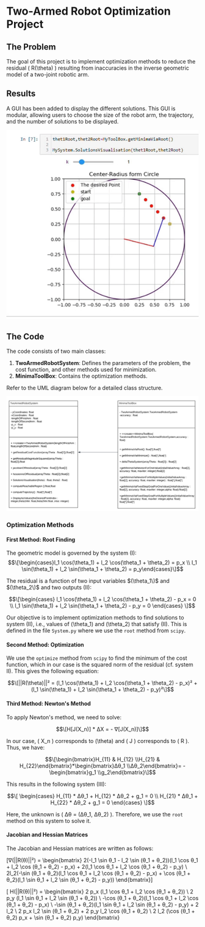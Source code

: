 # Two-Armed Robot Optimization Project

## The Problem

The goal of this project is to implement optimization methods to reduce the residual \( R(\theta) \) resulting from inaccuracies in the inverse geometric model of a two-joint robotic arm.

## Results

A GUI has been added to display the different solutions. This GUI is modular, allowing users to choose the size of the robot arm, the trajectory, and the number of solutions to be displayed.


![Solution Visualization](https://github.com/Svadilfvari/2DofRobotTrajectoryOptimizationProject/blob/main/2Dof_Robot_Arm_GUI.gif)
## The Code

The code consists of two main classes:

1. **TwoArmedRobotSystem**: Defines the parameters of the problem, the cost function, and other methods used for minimization.
2. **MinimaToolBox**: Contains the optimization methods.

Refer to the UML diagram below for a detailed class structure.

![UML Diagram](https://github.com/Svadilfvari/2DofRobotTrajectoryOptimizationProject/blob/main/2DofRobotOptimizationUML.png)

### Optimization Methods

#### First Method: Root Finding

The geometric model is governed by the system (I):
$$\[\begin{cases}l_1 \cos(\theta_1) + l_2 \cos(\theta_1 + \theta_2) = p_x \\ l_1 \sin(\theta_1) + l_2 \sin(\theta_1 + \theta_2) = p_y\end{cases}\]$$

The residual is a function of two input variables $(\theta_1\)$ and $(\theta_2\)$ and two outputs (II):

$$\[\begin{cases}
l_1 \cos(\theta_1) + l_2 \cos(\theta_1 + \theta_2) - p_x = 0 \\
l_1 \sin(\theta_1) + l_2 \sin(\theta_1 + \theta_2) - p_y = 0
\end{cases}
\]$$

Our objective is to implement optimization methods to find solutions to system (II), i.e., values of \(\theta_1\) and \(\theta_2\) that satisfy (II). This is defined in the file `System.py` where we use the `root` method from `scipy`.

#### Second Method: Optimization

We use the `optimize` method from `scipy` to find the minimum of the cost function, which in our case is the squared norm of the residual (cf. system II). This gives the following equation:

$$\[||R(\theta)||² = (l_1 \cos(\theta_1) + l_2 \cos(\theta_1 + \theta_2) - p_x)² + (l_1 \sin(\theta_1) + l_2 \sin(\theta_1 + \theta_2) - p_y)²\]$$

#### Third Method: Newton's Method

To apply Newton's method, we need to solve:

$$\[H[J(X_n)] * ΔX = - ∇[J(X_n)]\]$$

In our case, \( X_n \) corresponds to \(\theta\) and \( J \) corresponds to \( R \). Thus, we have:

$$\[\begin{bmatrix}H_{11} & H_{12} \\H_{21} & H_{22}\end{bmatrix}*\begin{bmatrix}Δθ_1 \\Δθ_2\end{bmatrix}= -\begin{bmatrix}g_1 \\g_2\end{bmatrix}\]$$

This results in the following system (III):

$$\[
\begin{cases}
H_{11} * Δθ_1 + H_{12} * Δθ_2 + g_1 = 0 \\
H_{21} * Δθ_1 + H_{22} * Δθ_2 + g_1 = 0
\end{cases}
\]$$

Here, the unknown is \( Δθ = (Δθ_1, Δθ_2) \). Therefore, we use the `root` method on this system to solve it.

#### Jacobian and Hessian Matrices

The Jacobian and Hessian matrices are written as follows:

\[∇(||R(θ)||²) =
\begin{bmatrix}
2(-l_1 \sin θ_1 - l_2 \sin (θ_1 + θ_2))(l_1 \cos θ_1 + l_2 \cos (θ_1 + θ_2) - p_x) + 2(l_1 \cos θ_1 + l_2 \cos (θ_1 + θ_2) - p_y) \\
2l_2(-\sin (θ_1 + θ_2)(l_1 \cos θ_1 + l_2 \cos (θ_1 + θ_2) - p_x) + \cos (θ_1 + θ_2)(l_1 \sin θ_1 + l_2 \sin (θ_1 + θ_2) - p_y))
\end{bmatrix}\]

\[
H(||R(θ)||²) =
\begin{bmatrix}
2 p_x (l_1 \cos θ_1 + l_2 \cos (θ_1 + θ_2)) \\
2 p_y (l_1 \sin θ_1 + l_2 \sin (θ_1 + θ_2)) \\
-\cos (θ_1 + θ_2)(l_1 \cos θ_1 + l_2 \cos (θ_1 + θ_2) - p_x) \\
-\sin (θ_1 + θ_2)(l_1 \sin θ_1 + l_2 \sin (θ_1 + θ_2) - p_y) + 2 l_2 \\
2 p_x l_2 \sin (θ_1 + θ_2) + 2 p_y l_2 \cos (θ_1 + θ_2) \\
2 l_2 (\cos (θ_1 + θ_2) p_x + \sin (θ_1 + θ_2) p_y)
\end{bmatrix}

